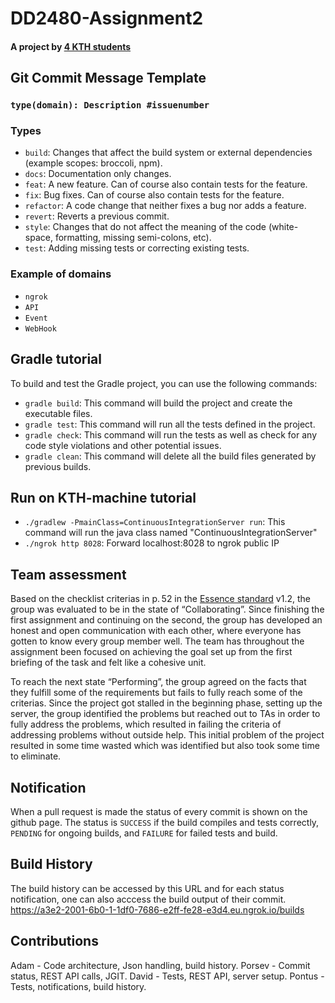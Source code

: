 # DD2480-Assignment2
#### A project by [4 KTH students](#developers-and-their-main-contributions)

## Git Commit Message Template
### `type(domain): Description #issuenumber`
### Types
- `build`: Changes that affect the build system or external dependencies (example scopes: broccoli, npm).
- `docs`: Documentation only changes.
- `feat`: A new feature. Can of course also contain tests for the feature.
- `fix`: Bug fixes. Can of course also contain tests for the feature.
- `refactor`: A code change that neither fixes a bug nor adds a feature.
- `revert`: Reverts a previous commit.
- `style`: Changes that do not affect the meaning of the code (white-space, formatting, missing semi-colons, etc).
- `test`: Adding missing tests or correcting existing tests.

### Example of domains
- `ngrok`
- `API`
- `Event`
- `WebHook`

##
## Gradle tutorial
To build and test the Gradle project, you can use the following commands:

- `gradle build`: This command will build the project and create the executable files.
- `gradle test`: This command will run all the tests defined in the project.
- `gradle check`: This command will run the tests as well as check for any code style violations and other potential issues.
- `gradle clean`: This command will delete all the build files generated by previous builds.

## Run on KTH-machine tutorial
- `./gradlew -PmainClass=ContinuousIntegrationServer run`: This command will run the java class named "ContinuousIntegrationServer"
- `./ngrok http 8028`: Forward localhost:8028 to ngrok public IP

## Team assessment



Based on the checklist criterias in p. 52 in the [Essence standard](https://www.omg.org/spec/Essence/1.2/PDF) v1.2, the group was evaluated to be in the state of “Collaborating”. Since finishing the first assignment and continuing on the second, the group has developed an honest and open communication with each other, where everyone has gotten to know every group member well. The team has throughout the assignment been focused on achieving the goal set up from the first briefing of the task and felt like a cohesive unit. 

To reach the next state “Performing”, the group agreed on the facts that they fulfill some of the requirements but fails to fully reach some of the criterias. Since the project got stalled in the beginning phase, setting up the server, the group identified the problems but reached out to TAs in order to fully address the problems, which resulted in failing the criteria of addressing problems without outside help. This initial problem of the project resulted in some time wasted which was identified but also took some time to eliminate. 


## Notification 

When a pull request is made the status of every commit is shown on the github page. The status is `SUCCESS` if the build compiles and tests correctly, `PENDING` for ongoing builds, and `FAILURE` for failed tests and build.

## Build History
The build history can be accessed by this URL and for each status notification, one can also acccess the build output of their commit. 
https://a3e2-2001-6b0-1-1df0-7686-e2ff-fe28-e3d4.eu.ngrok.io/builds

## Contributions

Adam - Code architecture, Json handling, build history.
Porsev - Commit status, REST API calls, JGIT.
David - Tests, REST API, server setup.
Pontus - Tests, notifications, build history.

